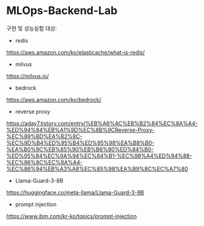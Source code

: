 # MLOps-Backend-Lab

구현 및 성능실험 대상:
- redis

https://aws.amazon.com/ko/elasticache/what-is-redis/

- milvus

https://milvus.io/


- bedrock

https://aws.amazon.com/ko/bedrock/

- reverse proxy

https://aday7.tistory.com/entry/%EB%A6%AC%EB%B2%84%EC%8A%A4-%ED%94%84%EB%A1%9D%EC%8B%9CReverse-Proxy-%EC%89%BD%EA%B2%8C-%EC%9D%B4%ED%95%B4%ED%95%98%EA%B8%B0-%EA%B0%9C%EB%85%90%EB%B6%80%ED%84%B0-%ED%95%84%EC%9A%94%EC%84%B1-%EC%98%A4%ED%94%88-%EC%86%8C%EC%8A%A4-%EC%86%94%EB%A3%A8%EC%85%98%EA%B9%8C%EC%A7%80

- Llama-Guard-3-8B

https://huggingface.co/meta-llama/Llama-Guard-3-8B

- prompt injection

https://www.ibm.com/kr-ko/topics/prompt-injection
